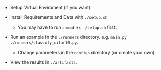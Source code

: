- Setup Virtual Enviroment (if you want).

- Install Requirements and Data with ``` ./setup.sh ```
    - You may have to run ``` chmod +x ./setup.sh ``` first.

- Run an example in the ``` ./runners ``` directory. e.g. ``` main.py ./runners/classify_cifar10.py ```.
    - Change parameters in the ``` configs ``` directory (or create your own).

- View the results in ``` ./artifacts ```.
